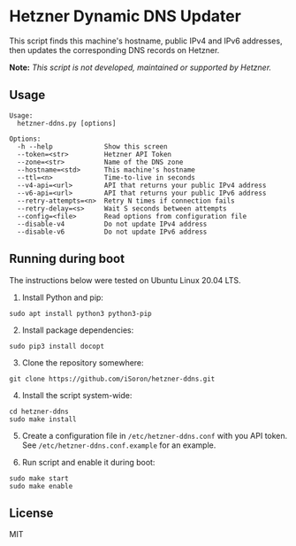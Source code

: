 # Hetzner Dynamic DNS Updater

This script finds this machine's hostname, public IPv4 and IPv6 addresses,
then updates the corresponding DNS records on Hetzner.

**Note:** *This script is not developed, maintained or supported by Hetzner.*

## Usage

```text
Usage:
  hetzner-ddns.py [options]

Options:
  -h --help             Show this screen
  --token=<str>         Hetzner API Token
  --zone=<str>          Name of the DNS zone
  --hostname=<std>      This machine's hostname
  --ttl=<n>             Time-to-live in seconds
  --v4-api=<url>        API that returns your public IPv4 address
  --v6-api=<url>        API that returns your public IPv6 address
  --retry-attempts=<n>  Retry N times if connection fails
  --retry-delay=<s>     Wait S seconds between attempts
  --config=<file>       Read options from configuration file
  --disable-v4          Do not update IPv4 address
  --disable-v6          Do not update IPv6 address
```

## Running during boot

The instructions below were tested on Ubuntu Linux 20.04 LTS. 

1. Install Python and pip:

```
sudo apt install python3 python3-pip
```

2. Install package dependencies:

```
sudo pip3 install docopt
```

3. Clone the repository somewhere:

```
git clone https://github.com/iSoron/hetzner-ddns.git
```

4. Install the script system-wide:

```
cd hetzner-ddns
sudo make install
```

5. Create a configuration file in `/etc/hetzner-ddns.conf` with you API token. See `/etc/hetzner-ddns.conf.example` for an example.

6. Run script and enable it during boot:

```
sudo make start
sudo make enable
```

## License

MIT
